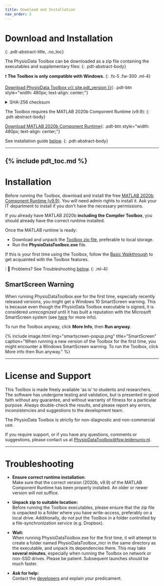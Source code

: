 ```yaml
---
title: Download and Installation
nav_order: 3
---
```


# Download and Installation
{: .pdt-abstract-title, .no_toc}

The PhysioData Toolbox can be downloaded as a zip file containing the executables and supplementary files:
{: .pdt-abstract-body}

❗ **The Toolbox is only compatible with Windows.**
{: .fs-5 .fw-300 .ml-4}

[Download PhysioData Toolbox v{{ site.pdt_version }}](https://surfdrive.surf.nl/files/index.php/s/b1GHscuteRPT3ap/download){: .pdt-btn style="width: 480px; text-align: center;"}

<details markdown="1">
  <summary class="fs-5 fw-300 ml-4" markdown="span">SHA-256 checksum</summary>
  250B3F39E1DF3E720F60543FA937B244EDBFC33AB5502A3DCBCDF1436510F51F
  {: .fs-5 .fw-300 .ml-4}
</details>

The Toolbox requires the MATLAB 2020b Component Runtime (v9.9):
{: .pdt-abstract-body}

[Download MATLAB 2020b Component Runtime](https://nl.mathworks.com/products/compiler/matlab-runtime.html){: .pdt-btn style="width: 480px; text-align: center;"}

See installation guide [below](#installation).
{: .pdt-abstract-body}

---
{% include pdt_toc.md %}
---

# Installation
Before running the Toolbox, download and install the free [MATLAB 2020b Component Runtime (v9.9)](https://nl.mathworks.com/products/compiler/matlab-runtime.html). You will need admin rights to install it. Ask your IT department to install if you don't have the necessary permissions.

If you already have MATLAB 2020b **including the Compiler Toolbox**, you should already have the correct runtime installed.

Once the MATLAB runtime is ready:

 - Download and unpack the [Toolbox zip file](#download-and-installation), preferable to local storage.
 - Run the **PhysioDataToolbox.exe** file.

If this is your first time using the Toolbox, follow the [Basic Walkthrough](.\tutorial\basics.md) to get acquainted with the Toolbox features.

❕ 🙁 Problems? See Troubleshooting [below](#troubleshooting).
{: .ml-4}

## SmartScreen Warning ##
When running PhysioDataToolbox.exe for the first time, especially recently released versions, you might get a Windows 10 SmartScreen warning. This is because even though the PhysioData Toolbox executable is signed, it is considered _unrecognized_ until it has built a reputation with the Microsoft SmartScreen system (see [here](https://security.stackexchange.com/a/139520) for more info).

To run the Toolbox anyway, click **More Info**, then **Run anyway**.

{% include image.html
    img="smartscreen-popup.png"
    title="SmartScreen"
    caption="When running a new version of the Toolbox for the first time, you might encounter a Windows SmartScreen warning. To run the Toolbox,  click More info then Run anyway." %}


---

# License and Support
This Toolbox is made freely available 'as is' to students and researchers. The software has undergone testing and validation, but is presented in good faith without any guarantee, and without warranty of fitness for a particular purpose. Always double-check the results, and please report any errors, inconsistencies and suggestions to the development team.

The PhysioData Toolbox is strictly for non-diagnostic and non-commercial use.

If you require support, or if you have any questions, comments or suggestions, please contact us at [PhysioDataToolbox@fsw.leidenuniv.nl](mailto:PhysioDataToolbox@fsw.leidenuniv.nl).

---

# Troubleshooting

 - **Ensure correct runtime installation**:  
    Make sure that the correct version (2020b, v9.9) of the MATLAB Component Runtime has been properly installed. An older or newer version will not suffice.

 - **Unpack zip to suitable location:**  
    Before running the Toolbox executables, please ensure that the zip file is unpacked to a folder where you have write-access, preferably on a local drive. Additionally, do not put the Toolbox in a folder controlled by a file-synchronization service (e.g. Dropbox).

 - **Wait:**  
    When running PhysioDataToolbox.exe for the first time, it will attempt to create a folder named PhysioDataToolbox_mcr in the same directory as the executable, and unpack its dependencies there. This may take **several minutes**, especially when running the Toolbox on network or non-SSD drives. Please be patient. Subsequent launches should be much faster.

 - **Ask for help:**  
    Contact the [developers](#license-and-support) and explain your predicament.
